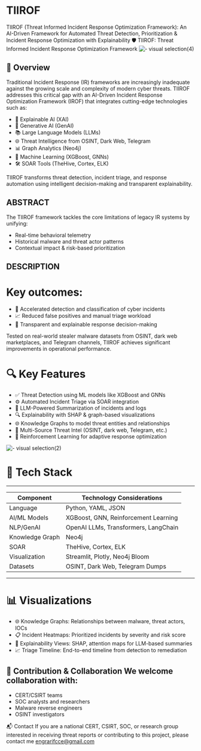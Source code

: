# TIIROF
TIIROF (Threat Informed Incident Response Optimization Framework): An AI-Driven Framework for Automated Threat Detection, Prioritization &amp; Incident Response Optimization with Explainability
🛡️ TIIROF: Threat Informed Incident Response Optimization Framework
![- visual selection(4)](https://github.com/user-attachments/assets/6982c854-9d25-4560-9734-be15b288d28b)

## 📌 Overview
Traditional Incident Response (IR) frameworks are increasingly inadequate against the growing scale and complexity of modern cyber threats. TIIROF addresses this critical gap with an AI-Driven Incident Response Optimization Framework (IROF) that integrates cutting-edge technologies such as:
* 🧠 Explainable AI (XAI)
* 🤖 Generative AI (GenAI)
* 📚 Large Language Models (LLMs)
* 🌐 Threat Intelligence from OSINT, Dark Web, Telegram
* 📊 Graph Analytics (Neo4j)
* 🧬 Machine Learning (XGBoost, GNNs)
* 🛠️ SOAR Tools (TheHive, Cortex, ELK)

TIIROF transforms threat detection, incident triage, and response automation using intelligent decision-making and transparent explainability.

## ABSTRACT
The TIIROF framework tackles the core limitations of legacy IR systems by unifying:
   * Real-time behavioral telemetry
   * Historical malware and threat actor patterns
   * Contextual impact & risk-based prioritization

## DESCRIPTION
# Key outcomes:
   * 🚀 Accelerated detection and classification of cyber incidents
   * 📈 Reduced false positives and manual triage workload
   * 🧾 Transparent and explainable response decision-making

Tested on real-world stealer malware datasets from OSINT, dark web marketplaces, and Telegram channels, TIIROF achieves significant improvements in operational performance.

# 🔍 Key Features
   * ✅ Threat Detection using ML models like XGBoost and GNNs
   * ⚙️ Automated Incident Triage via SOAR integration
   * 🧠 LLM-Powered Summarization of incidents and logs
   * 🔍 Explainability with SHAP & graph-based visualizations
   * 🌐 Knowledge Graphs to model threat entities and relationships
   * 📡 Multi-Source Threat Intel (OSINT, dark web, Telegram, etc.)
   * 🎯 Reinforcement Learning for adaptive response optimization

![- visual selection(2)](https://github.com/user-attachments/assets/f7432092-2e32-4633-96dd-3e239731ee76)


# 🧰 Tech Stack
----------------------------------------------------------
| Component       | Technology Considerations                      |
| --------------- | ------------------------------------ |
| Language        | Python, YAML, JSON                   |
| AI/ML Models    | XGBoost, GNN, Reinforcement Learning |
| NLP/GenAI       | OpenAI LLMs, Transformers, LangChain |
| Knowledge Graph | Neo4j                                |
| SOAR            | TheHive, Cortex, ELK                 |
| Visualization   | Streamlit, Plotly, Neo4j Bloom       |
| Datasets        | OSINT, Dark Web, Telegram Dumps      |
----------------------------------------------------------

# 📊 Visualizations
   * 🌐 Knowledge Graphs: Relationships between malware, threat actors, IOCs
   * 📋 Incident Heatmaps: Prioritized incidents by severity and risk score
   * 🧠 Explainability Views: SHAP, attention maps for LLM-based summaries
   * 📈 Triage Timeline: End-to-end timeline from detection to remediation

## 🤝 Contribution & Collaboration We welcome collaboration with:
* CERT/CSIRT teams
* SOC analysts and researchers
* Malware reverse engineers
* OSINT investigators

📬 Contact If you are a national CERT, CSIRT, SOC, or research group interested in receiving threat reports or contributing to this project, please contact me engrarifcce@gmail.com
